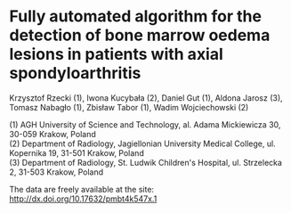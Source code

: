 # Fully automated algorithm for the detection of bone marrow oedema lesions in patients with axial spondyloarthritis

Krzysztof Rzecki (1),
Iwona Kucybała (2),
Daniel Gut (1),
Aldona Jarosz (3),
Tomasz Nabagło (1),
Zbisław Tabor (1),
Wadim Wojciechowski (2)

(1) AGH University of Science and Technology, al. Adama Mickiewicza 30, 30-059 Krakow, Poland \
(2) Department of Radiology, Jagiellonian University Medical College, ul. Kopernika 19, 31-501 Krakow, Poland \
(3) Department of Radiology, St. Ludwik Children's Hospital, ul. Strzelecka 2, 31-503 Krakow, Poland

The data are freely available at the site: http://dx.doi.org/10.17632/pmbt4k547x.1
